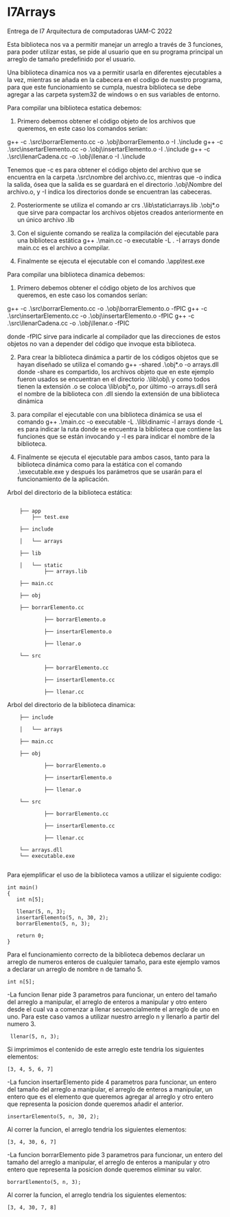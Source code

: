 # I7Arrays
Entrega de I7 Arquitectura de computadoras UAM-C 2022

Esta biblioteca nos va a permitir manejar un arreglo a través de 3 funciones, para poder utilizar estas, se pide al usuario que en su programa principal un arreglo de tamaño predefinido por el usuario. 

Una biblioteca dinamica nos va a permitir usarla en diferentes ejecutables a la vez, mientras se añada en la cabecera en el codigo de nuestro programa, para que este funcionamiento se cumpla, nuestra biblioteca se debe agregar a las carpeta system32 de windows o en sus variables de entorno.

Para compilar una biblioteca estatica debemos:

1.	Primero debemos obtener el código objeto de los archivos que queremos, en este caso los comandos serían: 

g++ -c .\src\borrarElemento.cc -o .\obj\borrarElemento.o -I .\include
g++ -c .\src\insertarElemento.cc -o .\obj\insertarElemento.o -I .\include
g++ -c .\src\llenarCadena.cc -o .\obj\llenar.o -I .\include

Tenemos que -c es para obtener el código objeto del archivo que se encuentra en la carpeta .\src\nombre del archivo.cc, mientras que -o indica la salida, ósea que la salida es se guardará en el directorio .\obj\Nombre del archivo.o, y -I indica los directorios donde se encuentran las cabeceras.

2.	Posteriormente se utiliza el comando ar crs .\lib\static\arrays.lib .\obj\*.o que sirve para compactar los archivos objetos creados anteriormente en un único archivo .lib

3.	Con el siguiente comando se realiza la compilación del ejecutable para una biblioteca estática g++ .\main.cc -o executable -L . -I arrays donde main.cc es el archivo a compilar.

4.	Finalmente se ejecuta el ejecutable con el comando .\app\test.exe

Para compilar una biblioteca dinamica debemos:

1.	Primero debemos obtener el código objeto de los archivos que queremos, en este caso los comandos serían: 

g++ -c .\src\borrarElemento.cc -o .\obj\borrarElemento.o -fPIC
g++ -c .\src\insertarElemento.cc -o .\obj\insertarElemento.o -fPIC
g++ -c .\src\llenarCadena.cc -o .\obj\llenar.o -fPIC

donde -fPIC sirve para indicarle al compilador que las direcciones de estos objetos no van a depender del código que invoque esta biblioteca.

2.	Para crear la biblioteca dinámica a partir de los códigos objetos que se hayan diseñado se utiliza el comando g++ -shared .\obj\*.o -o arrays.dll donde -share es compartido, los archivos objeto que en este ejemplo fueron usados se encuentran en el directorio  .\lib\obj\ y como todos tienen la extensión .o se coloca \lib\obj\*.o, por último -o arrays.dll será el nombre de la biblioteca con .dll siendo la extensión de una biblioteca dinámica

3.	para compilar el ejecutable con una biblioteca dinámica se usa el comando g++ .\main.cc -o executable -L .\lib\dinamic -l arrays donde -L es para indicar la ruta donde se encuentra la biblioteca que contiene las funciones que se están invocando y -l es para indicar el nombre de la biblioteca.

4.	Finalmente se ejecuta el ejecutable para ambos casos, tanto para la biblioteca dinámica como para la estática con el comando .\executable.exe y después los parámetros que se usarán para el funcionamiento de la aplicación.

Arbol del directorio de la biblioteca estática:
~~~

	├── app
		├── test.exe
	
	├── include
	
	│   └── arrays
	
	├── lib
	
	│   └── static
			├── arrays.lib
	
	├── main.cc
	
	├── obj
	
	├── borrarElemento.cc
		
    		├── borrarElemento.o
		
    		├── insertarElemento.o
		
    		├── llenar.o
		
	└── src
	
    		├── borrarElemento.cc
		
    		├── insertarElemento.cc
		
    		├── llenar.cc
~~~
		
Arbol del directorio de la biblioteca dinamica:
~~~
	├── include
	
	│   └── arrays
	
	├── main.cc
	
	├── obj
		
    		├── borrarElemento.o
		
    		├── insertarElemento.o
		
    		├── llenar.o
		
	└── src
	
    		├── borrarElemento.cc
		
    		├── insertarElemento.cc
		
    		├── llenar.cc
	
	└── arrays.dll
	└── executable.exe
	
~~~

Para ejemplificar el uso de la biblioteca vamos a utilizar el siguiente codigo:
 
 ~~~
 int main()
{
    int n[5];

    llenar(5, n, 3);
    insertarElemento(5, n, 30, 2);
    borrarElemento(5, n, 3);

    return 0;
}
~~~

Para el funcionamiento correcto de la biblioteca debemos declarar un arreglo de numeros enteros de cualquier tamaño, para este ejemplo vamos a declarar un arreglo de nombre n de tamaño 5.
 ~~~
 int n[5];
  ~~~
 -La funcion llenar pide 3 parametros para funcionar, un entero del tamaño del arreglo a manipular, el arreglo de enteros a manipular y otro entero desde el cual va a comenzar a llenar secuencialmente el arreglo de uno en uno. Para este caso vamos a utilizar nuestro arreglo n y llenarlo a partir del numero 3.
~~~
 llenar(5, n, 3);
  ~~~
 Si imprimimos el contenido de este arreglo este tendria los siguientes elementos: 
 ~~~
 [3, 4, 5, 6, 7]
  ~~~
  
  -La funcion insertarElemento pide 4 parametros para funcionar, un entero del tamaño del arreglo a manipular, el arreglo de enteros a manipular, un entero que es el elemento que queremos agregar al arreglo y otro entero que representa la posicion donde queremos añadir el anterior.
  ~~~
 insertarElemento(5, n, 30, 2);
  ~~~
  
  Al correr la funcion, el arreglo tendria los siguientes elementos:
   ~~~
 [3, 4, 30, 6, 7]
  ~~~
  
   -La funcion borrarElemento pide 3 parametros para funcionar, un entero del tamaño del arreglo a manipular, el arreglo de enteros a manipular y otro entero que representa la posicion donde queremos eliminar su valor.
   ~~~
 borrarElemento(5, n, 3);
  ~~~
  
  Al correr la funcion, el arreglo tendria los siguientes elementos:
   ~~~
 [3, 4, 30, 7, 8]
  ~~~

